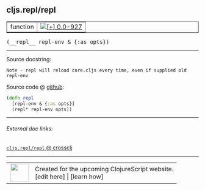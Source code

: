 ## cljs.repl/repl



 <table border="1">
<tr>
<td>function</td>
<td><a href="https://github.com/cljsinfo/cljs-api-docs/tree/0.0-927"><img valign="middle" alt="[+] 0.0-927" title="Added in 0.0-927" src="https://img.shields.io/badge/+-0.0--927-lightgrey.svg"></a> </td>
</tr>
</table>


 <samp>
(__repl__ repl-env & {:as opts})<br>
</samp>

---





Source docstring:

```
Note - repl will reload core.cljs every time, even if supplied old repl-env
```


Source code @ [github](https://github.com/clojure/clojurescript/blob/r2814/src/clj/cljs/repl.clj#L531-L534):

```clj
(defn repl
  [repl-env & {:as opts}]
  (repl* repl-env opts))
```

<!--
Repo - tag - source tree - lines:

 <pre>
clojurescript @ r2814
└── src
    └── clj
        └── cljs
            └── <ins>[repl.clj:531-534](https://github.com/clojure/clojurescript/blob/r2814/src/clj/cljs/repl.clj#L531-L534)</ins>
</pre>

-->

---



###### External doc links:

[`cljs.repl/repl` @ crossclj](http://crossclj.info/fun/cljs.repl/repl.html)<br>

---

 <table>
<tr><td>
<img valign="middle" align="right" width="48px" src="http://i.imgur.com/Hi20huC.png">
</td><td>
Created for the upcoming ClojureScript website.<br>
[edit here] | [learn how]
</td></tr></table>

[edit here]:https://github.com/cljsinfo/cljs-api-docs/blob/master/cljsdoc/cljs.repl_repl.cljsdoc
[learn how]:https://github.com/cljsinfo/cljs-api-docs/wiki/cljsdoc-files

<!--

This information was too distracting to show to readers, but I'll leave it
commented here since it is helpful to:

- pretty-print the data used to generate this document
- and show how to retrieve that data



The API data for this symbol:

```clj
{:ns "cljs.repl",
 :name "repl",
 :signature ["[repl-env & {:as opts}]"],
 :history [["+" "0.0-927"]],
 :type "function",
 :full-name-encode "cljs.repl_repl",
 :source {:code "(defn repl\n  [repl-env & {:as opts}]\n  (repl* repl-env opts))",
          :title "Source code",
          :repo "clojurescript",
          :tag "r2814",
          :filename "src/clj/cljs/repl.clj",
          :lines [531 534]},
 :full-name "cljs.repl/repl",
 :docstring "Note - repl will reload core.cljs every time, even if supplied old repl-env"}

```

Retrieve the API data for this symbol:

```clj
;; from Clojure REPL
(require '[clojure.edn :as edn])
(-> (slurp "https://raw.githubusercontent.com/cljsinfo/cljs-api-docs/catalog/cljs-api.edn")
    (edn/read-string)
    (get-in [:symbols "cljs.repl/repl"]))
```

-->
